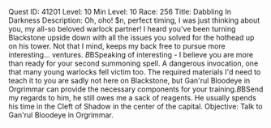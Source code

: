 Quest ID: 41201
Level: 10
Min Level: 10
Race: 256
Title: Dabbling In Darkness
Description: Oh, oho! $n, perfect timing, I was just thinking about you, my all-so beloved warlock partner! I heard you've been turning Blackstone upside down with all the issues you solved for the hothead up on his tower. Not that I mind, keeps my back free to pursue more interesting… ventures. $B$BSpeaking of interesting - I believe you are more than ready for your second summoning spell. A dangerous invocation, one that many young warlocks fell victim too. The required materials I'd need to teach it to you are sadly not here on Blackstone, but Gan'rul Bloodeye in Orgrimmar can provide the necessary components for your training.$B$BSend my regards to him, he still owes me a sack of reagents. He usually spends his time in the Cleft of Shadow in the center of the capital.
Objective: Talk to Gan'rul Bloodeye in Orgrimmar.
